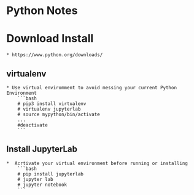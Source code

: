 <h1>Python Notes</h1>

# Download Install
    * https://www.python.org/downloads/

## virtualenv
    * Use virtual enviromment to avoid messing your current Python Environment
        ```bash
        # pip3 install virtualenv
        # virtualenv jupyterlab
        # source mypython/bin/activate
        ...
        #deactivate
        ```

## Install JupyterLab
    *  Acrtivate your virtual environment before running or installing
        ```bash
        # pip install jupyterlab
        # jupyter lab
        # jupyter notebook
        ```